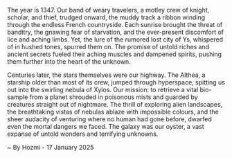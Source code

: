 
The year is 1347.  Our band of weary travelers,  a motley crew of knight, scholar, and thief, trudged onward, the muddy track a ribbon winding through the endless French countryside.  Each sunrise brought the threat of banditry, the gnawing fear of starvation, and the ever-present discomfort of lice and aching limbs. Yet, the lure of the rumored lost city of Ys, whispered of in hushed tones, spurred them on.  The promise of untold riches and ancient secrets fueled their aching muscles and dampened spirits, pushing them further into the heart of the unknown.

Centuries later, the stars themselves were our highway.  The Althea, a starship older than most of its crew, jumped through hyperspace, spitting us out into the swirling nebula of Xylos. Our mission: to retrieve a vital bio-sample from a planet shrouded in poisonous mists and guarded by creatures straight out of nightmare.  The thrill of exploring alien landscapes, the breathtaking vistas of nebulas ablaze with impossible colours, and the sheer audacity of venturing where no human had gone before, dwarfed even the mortal dangers we faced.  The galaxy was our oyster, a vast expanse of untold wonders and terrifying unknowns.

~ By Hozmi - 17 January 2025
